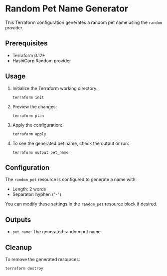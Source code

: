 # Random Pet Name Generator

This Terraform configuration generates a random pet name using the `random` provider.

## Prerequisites

- Terraform 0.12+
- HashiCorp Random provider

## Usage

1. Initialize the Terraform working directory:

   ```
   terraform init
   ```

2. Preview the changes:

   ```
   terraform plan
   ```

3. Apply the configuration:

   ```
   terraform apply
   ```

4. To see the generated pet name, check the output or run:

   ```
   terraform output pet_name
   ```

## Configuration

The `random_pet` resource is configured to generate a name with:

- Length: 2 words
- Separator: hyphen ("-")

You can modify these settings in the `random_pet` resource block if desired.

## Outputs

- `pet_name`: The generated random pet name

## Cleanup

To remove the generated resources:

```
terraform destroy
```
